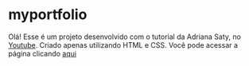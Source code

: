 # myportfolio
Olá! Esse é um projeto desenvolvido com o tutorial da Adriana Saty, no [Youtube](https://www.youtube.com/watch?v=n_Etdr7Dbjs). Criado apenas utilizando HTML e CSS.
Você pode acessar a página clicando [aqui](https://jessica-f-salazar.github.io/myportfolio/)
